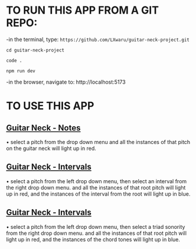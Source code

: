 # TO RUN THIS APP FROM A GIT REPO:

-in the terminal, type:
`https://github.com/LXwaru/guitar-neck-project.git`

`cd guitar-neck-project`

`code .`

`npm run dev`

-in the browser, navigate to:
http://localhost:5173

# TO USE THIS APP

## [Guitar Neck - Notes](http://localhost:5173/GuitarNeckNotes)

• select a pitch from the drop down menu and all the instances of that pitch on the guitar neck will light up in red.

## [Guitar Neck - Intervals](http://localhost:5173/GuitarNeckIntervals)

• select a pitch from the left drop down menu, then select an interval from the right drop down menu. and all the instances of that root pitch will light up in red, and the instances of the interval from the root will light up in blue.

## [Guitar Neck - Intervals](http://localhost:5173/GuitarNeckTriads)

• select a pitch from the left drop down menu, then select a triad sonority from the right drop down menu. and all the instances of that root pitch will light up in red, and the instances of the chord tones will light up in blue.
